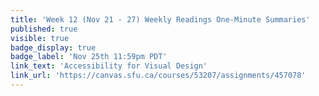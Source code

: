 ```yaml
---
title: 'Week 12 (Nov 21 - 27) Weekly Readings One-Minute Summaries'
published: true
visible: true
badge_display: true
badge_label: 'Nov 25th 11:59pm PDT'
link_text: 'Accessibility for Visual Design'
link_url: 'https://canvas.sfu.ca/courses/53207/assignments/457078'
---
```

